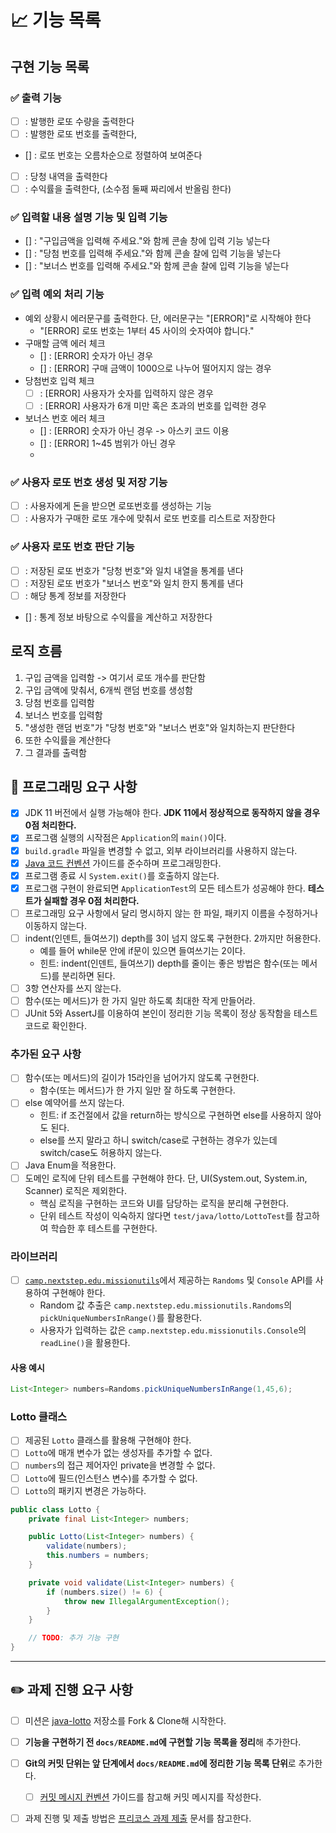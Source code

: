 # 📈 기능 목록

## 구현 기능 목록

### ✅ 출력 기능

- [ ] : 발행한 로또 수량을 출력한다
-  [ ] : 발행한 로또 번호를 출력한다,
- [] : 로또 번호는 오름차순으로 정렬하여 보여준다
- [ ] : 당청 내역을 출력한다
- [ ] : 수익률을 출력한다, (소수점 둘째 짜리에서 반올림 한다)

### ✅ 입력할 내용 설명 기능 및 입력 기능

- [] : "구입금액을 입력해 주세요."와 함께 콘솔 창에 입력 기능 넣는다
- [] : "당첨 번호를 입력해 주세요."와 함께 콘솔 찰에 입력 기능을 넣는다
- [] : "보너스 번호를 입력해 주세요."와 함께 콘솔 찰에 입력 기능을 넣는다

### ✅ 입력 예외 처리 기능

- 예외 상황시 에러문구를 출력한다. 단, 에러문구는 "[ERROR]"로 시작해야 한다
    - "[ERROR] 로또 번호는 1부터 45 사이의 숫자여야 합니다."
- 구매할 금액 에러 체크
    - [] : [ERROR] 숫자가 아닌 경우
    - [] : [ERROR] 구매 금액이 1000으로 나누어 떨어지지 않는 경우
- 당첨번호 입력 체크
    - [ ] : [ERROR] 사용자가 숫자를 입력하지 않은 경우
    -  [ ] : [ERROR] 사용자가 6개 미만 혹은 초과의 번호를 입력한 경우
- 보너스 번호 에러 체크
    - [] : [ERROR] 숫자가 아닌 경우 -> 아스키 코드 이용
    - [] : [ERROR] 1~45 범위가 아닌 경우
    -

### ✅ 사용자 로또 번호 생성 및 저장 기능

- [ ] : 사용자에게 돈을 받으면 로또번호를 생성하는 기능
- [ ] : 사용자가 구매한 로또 개수에 맞춰서 로또 번호를 리스트로 저장한다

### ✅ 사용자 로또 번호 판단 기능

- [ ] : 저장된 로또 번호가 "당청 번호"와 일치 내열을 통계를 낸다
- [ ] : 저장된 로또 번호가 "보너스 번호"와 일치 한지 통계를 낸다
- [ ] :  해당 통계 정보를 저장한다
- [] : 통계 정보 바탕으로 수익률을 계산하고 저장한다

## 로직 흐름

1. 구입 금액을 입력함 -> 여기서 로또 개수를 판단함
2. 구입 금액에 맞춰서, 6개씩 랜덤 번호를 생성함
3. 당첨 번호를 입력함
4. 보너스 번호를 입력함
5. "생성한 랜덤 번호"가 "당청 번호"와 "보너스 번호"와 일치하는지 판단한다
6. 또한 수익률을 계산한다
6. 그 결과를 출력함

## 🎯 프로그래밍 요구 사항

- [X] JDK 11 버전에서 실행 가능해야 한다. **JDK 11에서 정상적으로 동작하지 않을 경우 0점 처리한다.**
- [X] 프로그램 실행의 시작점은 `Application`의 `main()`이다.
- [X] `build.gradle` 파일을 변경할 수 없고, 외부 라이브러리를 사용하지 않는다.
- [X] [Java 코드 컨벤션](https://github.com/woowacourse/woowacourse-docs/tree/master/styleguide/java) 가이드를 준수하며 프로그래밍한다.
- [X] 프로그램 종료 시 `System.exit()`를 호출하지 않는다.
- [X] 프로그램 구현이 완료되면 `ApplicationTest`의 모든 테스트가 성공해야 한다. **테스트가 실패할 경우 0점 처리한다.**
- [ ] 프로그래밍 요구 사항에서 달리 명시하지 않는 한 파일, 패키지 이름을 수정하거나 이동하지 않는다.
- [ ] indent(인덴트, 들여쓰기) depth를 3이 넘지 않도록 구현한다. 2까지만 허용한다.
    - 예를 들어 while문 안에 if문이 있으면 들여쓰기는 2이다.
    - 힌트: indent(인덴트, 들여쓰기) depth를 줄이는 좋은 방법은 함수(또는 메서드)를 분리하면 된다.
- [ ] 3항 연산자를 쓰지 않는다.
- [ ] 함수(또는 메서드)가 한 가지 일만 하도록 최대한 작게 만들어라.
- [ ] JUnit 5와 AssertJ를 이용하여 본인이 정리한 기능 목록이 정상 동작함을 테스트 코드로 확인한다.

### 추가된 요구 사항

- [ ] 함수(또는 메서드)의 길이가 15라인을 넘어가지 않도록 구현한다.
    - 함수(또는 메서드)가 한 가지 일만 잘 하도록 구현한다.
- [ ] else 예약어를 쓰지 않는다.
    - 힌트: if 조건절에서 값을 return하는 방식으로 구현하면 else를 사용하지 않아도 된다.
    - else를 쓰지 말라고 하니 switch/case로 구현하는 경우가 있는데 switch/case도 허용하지 않는다.
- [ ] Java Enum을 적용한다.
- [ ] 도메인 로직에 단위 테스트를 구현해야 한다. 단, UI(System.out, System.in, Scanner) 로직은 제외한다.
    - 핵심 로직을 구현하는 코드와 UI를 담당하는 로직을 분리해 구현한다.
    - 단위 테스트 작성이 익숙하지 않다면 `test/java/lotto/LottoTest`를 참고하여 학습한 후 테스트를 구현한다.

### 라이브러리

- [ ] [`camp.nextstep.edu.missionutils`](https://github.com/woowacourse-projects/mission-utils)에서 제공하는 `Randoms`
  및 `Console` API를 사용하여 구현해야 한다.
    - Random 값 추출은 `camp.nextstep.edu.missionutils.Randoms`의 `pickUniqueNumbersInRange()`를 활용한다.
    - 사용자가 입력하는 값은 `camp.nextstep.edu.missionutils.Console`의 `readLine()`을 활용한다.

#### 사용 예시

```java
List<Integer> numbers=Randoms.pickUniqueNumbersInRange(1,45,6);
```

### Lotto 클래스

- [ ] 제공된 `Lotto` 클래스를 활용해 구현해야 한다.
- [ ] `Lotto`에 매개 변수가 없는 생성자를 추가할 수 없다.
- [ ] `numbers`의 접근 제어자인 private을 변경할 수 없다.
- [ ] `Lotto`에 필드(인스턴스 변수)를 추가할 수 없다.
- [ ] `Lotto`의 패키지 변경은 가능하다.

```java
public class Lotto {
	private final List<Integer> numbers;

	public Lotto(List<Integer> numbers) {
		validate(numbers);
		this.numbers = numbers;
	}

	private void validate(List<Integer> numbers) {
		if (numbers.size() != 6) {
			throw new IllegalArgumentException();
		}
	}

	// TODO: 추가 기능 구현
}
```

---

## ✏️ 과제 진행 요구 사항

- [ ] 미션은 [java-lotto](https://github.com/woowacourse-precourse/java-lotto) 저장소를 Fork & Clone해 시작한다.
- [ ] **기능을 구현하기 전 `docs/README.md`에 구현할 기능 목록을 정리**해 추가한다.
- [ ] **Git의 커밋 단위는 앞 단계에서 `docs/README.md`에 정리한 기능 목록 단위**로 추가한다.
    - [ ] [커밋 메시지 컨벤션](https://gist.github.com/stephenparish/9941e89d80e2bc58a153) 가이드를 참고해 커밋 메시지를 작성한다.
- [ ] 과제 진행 및 제출 방법은 [프리코스 과제 제출](https://github.com/woowacourse/woowacourse-docs/tree/master/precourse) 문서를 참고한다.











































